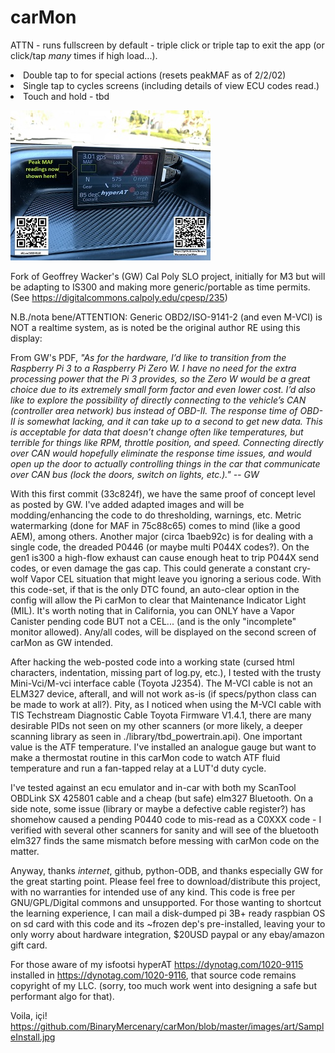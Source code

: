 # carMon

  ATTN - runs fullscreen by default - triple click or triple tap to exit the app (or click/tap *many* times if high load...).
<li>  Double tap to for special actions (resets peakMAF as of 2/2/02)
<li>  Single tap to cycles screens (including details of view ECU codes read.)
<li>  Touch and hold - tbd

![](images/art/SampleInstallThumb.jpg)


  Fork of Geoffrey Wacker's (GW) Cal Poly SLO project, initially for M3 but will be adapting to IS300 and making more generic/portable as time permits.
(See https://digitalcommons.calpoly.edu/cpesp/235)

  N.B./nota bene/ATTENTION: Generic OBD2/ISO-9141-2 (and even M-VCI) is NOT a realtime system, as is noted be the original author RE using this display:


  From GW's PDF, _"As for the hardware, I’d like to transition from the Raspberry Pi 3 to a Raspberry Pi Zero W.  I have no need for the extra processing power that the Pi 3 provides, so the Zero W would be a great choice due to its extremely small form factor and even lower cost.  I’d also like to explore the possibility of directly connecting to the vehicle’s CAN (controller area network) bus instead of OBD-II.  The response time of OBD-II is somewhat lacking, and it can take up to a second to get new data.  This is acceptable for data that doesn’t change often like temperatures, but terrible for things like RPM, throttle position, and speed.  Connecting directly over CAN would hopefully eliminate the response time issues, and would open up the door to actually controlling things in the car that communicate over CAN bus (lock the doors, switch on lights, etc.)." -- GW_

  With this first commit (33c824f), we have the same proof of concept level as posted by GW.  I've added adapted images and will be modding/enhancing the code to do thresholding, warnings, etc.   Metric watermarking (done for MAF in 75c88c65) comes to mind (like a good AEM), among others.  Another major (circa 1baeb92c) is for dealing with a single code, the dreaded P0446 (or maybe multi P044X codes?).  On the gen1 is300 a high-flow exhaust can cause enough heat to trip P044X send codes, or even damage the gas cap.  This could generate a constant cry-wolf Vapor CEL situation that might leave you ignoring a serious code.  With this code-set, if that is the only DTC found, an auto-clear option in the config will allow the Pi carMon to clear that Maintenance Indicator Light (MIL).  It's worth noting that in California, you can ONLY have a Vapor Canister pending code BUT not a CEL... (and is the only "incomplete" monitor allowed).  Any/all codes, will be displayed on the second screen of carMon as GW intended.



  After hacking the web-posted code into a working state (cursed html characters, indentation, missing part of log.py, etc.), I tested with the trusty Mini-Vci/M-vci interface cable (Toyota J2354).  The M-VCI cable is not an ELM327 device, afterall, and will not work as-is (if specs/python class can be made to work at all?).  Pity, as I noticed when using the M-VCI cable with TIS Techstream Diagnostic Cable Toyota Firmware V1.4.1, there are many desirable PIDs not seen on my other scanners (or more likely, a deeper scanning library as seen in ./library/tbd_powertrain.api).  One important value is the ATF temperature.  I've installed an analogue gauge but want to make a thermostat routine in this carMon code to watch ATF fluid temperature and run a fan-tapped relay at a LUT'd duty cycle.

  I've tested against an ecu emulator and in-car with both my ScanTool OBDLink SX 425801 cable and a cheap (but safe) elm327 Bluetooth.  On a side note, some issue (library or maybe a defective cable register?) has shomehow caused a pending P0440 code to mis-read as a C0XXX code - I verified with several other scanners for sanity and will see of the bluetooth elm327 finds the same mismatch before messing with carMon code on the matter.
  
  Anyway, thanks _internet_, github, python-ODB, and thanks especially GW for the great starting point.  Please feel free to download/distribute this project, with no warranties for intended use of any kind.  This code is free per GNU/GPL/Digital commons and unsupported.  For those wanting to shortcut the learning experience, I can mail a disk-dumped pi 3B+ ready raspbian OS on sd card with this code and its ~frozen dep's pre-installed, leaving your to only worry about hardware integration, $20USD paypal or any ebay/amazon gift card.

  For those aware of my isfootsi hyperAT https://dynotag.com/1020-9115 installed in https://dynotag.com/1020-9116, that source code remains copyright of my LLC. (sorry, too much work went into designing a safe but performant algo for that).
  
  Voila, içi! https://github.com/BinaryMercenary/carMon/blob/master/images/art/SampleInstall.jpg
